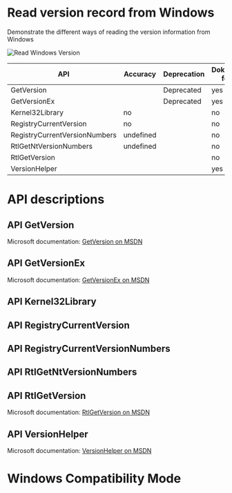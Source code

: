 # Read version record from Windows

Demonstrate the different ways of reading the version information from Windows

![Read Windows Version](https://github.com/Therena/VersionOfWindows/blob/master/Images/ReadWindowsVersion.png?raw=true)

| API                           | Accuracy  | Deprecation | Dokumented for UM | Dokumented for KM | Compatibility Mode | Manifest needed |
|-------------------------------|-----------|-------------|-------------------|-------------------|--------------------|-----------------|
| GetVersion                    |           | Deprecated  | yes               | no                | dependent          | yes             |
| GetVersionEx                  |           | Deprecated  | yes               | no                | dependent          | yes             |
| Kernel32Library               | no        |             | no                | no                | independent        | no              |
| RegistryCurrentVersion        | no        |             | no                | no                | independent        | no              |
| RegistryCurrentVersionNumbers | undefined |             | no                | no                | independent        | no              |
| RtlGetNtVersionNumbers        | undefined |             | no                | no                | independent        | no              |
| RtlGetVersion                 |           |             | no                | yes               | dependent          | no              |
| VersionHelper                 |           |             | yes               | no                | independent        | yes             |

# API descriptions

## API GetVersion

Microsoft documentation: [GetVersion on MSDN](https://learn.microsoft.com/en-us/windows/win32/api/sysinfoapi/nf-sysinfoapi-getversion)

## API GetVersionEx

Microsoft documentation: [GetVersionEx on MSDN](https://learn.microsoft.com/en-us/windows/win32/api/sysinfoapi/nf-sysinfoapi-getversionexw)

## API Kernel32Library

## API RegistryCurrentVersion

## API RegistryCurrentVersionNumbers

## API RtlGetNtVersionNumbers

## API RtlGetVersion

Microsoft documentation: [RtlGetVersion on MSDN](https://learn.microsoft.com/en-us/windows-hardware/drivers/ddi/wdm/nf-wdm-rtlgetversion)

## API VersionHelper

Microsoft documentation: [VersionHelper on MSDN](https://learn.microsoft.com/en-us/windows/win32/sysinfo/version-helper-apis)

# Windows Compatibility Mode 